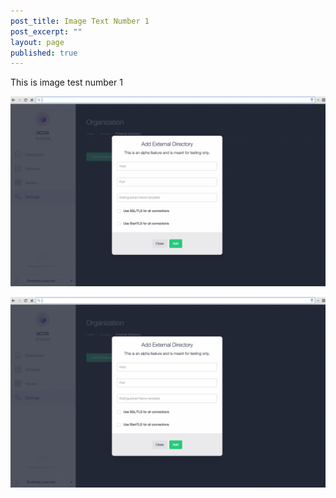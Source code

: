 ```yaml
---
post_title: Image Text Number 1
post_excerpt: ""
layout: page
published: true
---
```


This is image test number 1


![Alt text](/assets/images/test1.gif)

![Alt text][id]

[id]: /assets/images/test1.gif "Optional title attribute"